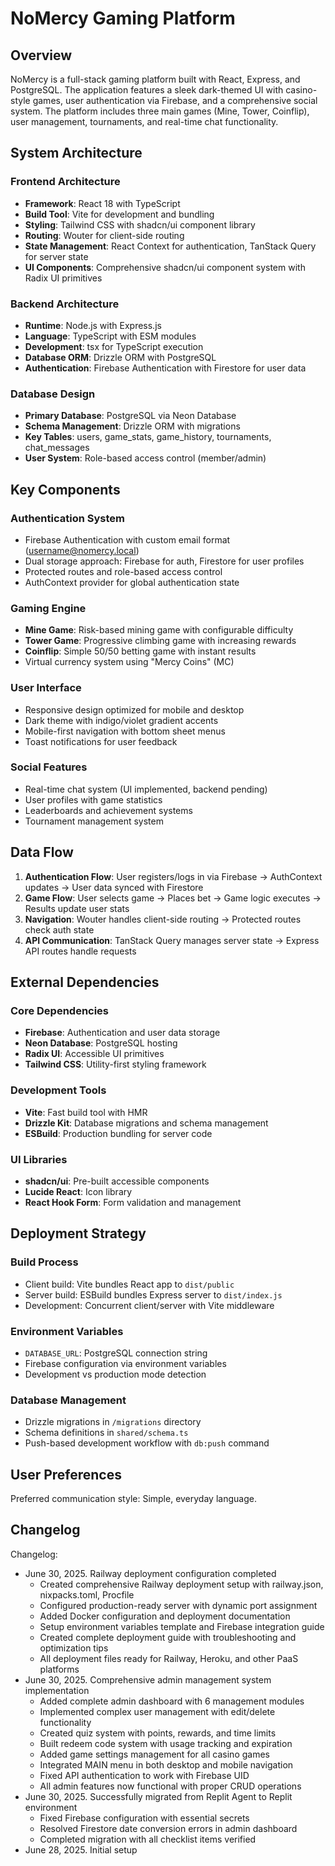 # NoMercy Gaming Platform

## Overview

NoMercy is a full-stack gaming platform built with React, Express, and PostgreSQL. The application features a sleek dark-themed UI with casino-style games, user authentication via Firebase, and a comprehensive social system. The platform includes three main games (Mine, Tower, Coinflip), user management, tournaments, and real-time chat functionality.

## System Architecture

### Frontend Architecture
- **Framework**: React 18 with TypeScript
- **Build Tool**: Vite for development and bundling
- **Styling**: Tailwind CSS with shadcn/ui component library
- **Routing**: Wouter for client-side routing
- **State Management**: React Context for authentication, TanStack Query for server state
- **UI Components**: Comprehensive shadcn/ui component system with Radix UI primitives

### Backend Architecture
- **Runtime**: Node.js with Express.js
- **Language**: TypeScript with ESM modules
- **Development**: tsx for TypeScript execution
- **Database ORM**: Drizzle ORM with PostgreSQL
- **Authentication**: Firebase Authentication with Firestore for user data

### Database Design
- **Primary Database**: PostgreSQL via Neon Database
- **Schema Management**: Drizzle ORM with migrations
- **Key Tables**: users, game_stats, game_history, tournaments, chat_messages
- **User System**: Role-based access control (member/admin)

## Key Components

### Authentication System
- Firebase Authentication with custom email format (username@nomercy.local)
- Dual storage approach: Firebase for auth, Firestore for user profiles
- Protected routes and role-based access control
- AuthContext provider for global authentication state

### Gaming Engine
- **Mine Game**: Risk-based mining game with configurable difficulty
- **Tower Game**: Progressive climbing game with increasing rewards
- **Coinflip**: Simple 50/50 betting game with instant results
- Virtual currency system using "Mercy Coins" (MC)

### User Interface
- Responsive design optimized for mobile and desktop
- Dark theme with indigo/violet gradient accents
- Mobile-first navigation with bottom sheet menus
- Toast notifications for user feedback

### Social Features
- Real-time chat system (UI implemented, backend pending)
- User profiles with game statistics
- Leaderboards and achievement systems
- Tournament management system

## Data Flow

1. **Authentication Flow**: User registers/logs in via Firebase → AuthContext updates → User data synced with Firestore
2. **Game Flow**: User selects game → Places bet → Game logic executes → Results update user stats
3. **Navigation**: Wouter handles client-side routing → Protected routes check auth state
4. **API Communication**: TanStack Query manages server state → Express API routes handle requests

## External Dependencies

### Core Dependencies
- **Firebase**: Authentication and user data storage
- **Neon Database**: PostgreSQL hosting
- **Radix UI**: Accessible UI primitives
- **Tailwind CSS**: Utility-first styling framework

### Development Tools
- **Vite**: Fast build tool with HMR
- **Drizzle Kit**: Database migrations and schema management
- **ESBuild**: Production bundling for server code

### UI Libraries
- **shadcn/ui**: Pre-built accessible components
- **Lucide React**: Icon library
- **React Hook Form**: Form validation and management

## Deployment Strategy

### Build Process
- Client build: Vite bundles React app to `dist/public`
- Server build: ESBuild bundles Express server to `dist/index.js`
- Development: Concurrent client/server with Vite middleware

### Environment Variables
- `DATABASE_URL`: PostgreSQL connection string
- Firebase configuration via environment variables
- Development vs production mode detection

### Database Management
- Drizzle migrations in `/migrations` directory
- Schema definitions in `shared/schema.ts`
- Push-based development workflow with `db:push` command

## User Preferences

Preferred communication style: Simple, everyday language.

## Changelog

Changelog:
- June 30, 2025. Railway deployment configuration completed
  - Created comprehensive Railway deployment setup with railway.json, nixpacks.toml, Procfile
  - Configured production-ready server with dynamic port assignment
  - Added Docker configuration and deployment documentation
  - Setup environment variables template and Firebase integration guide
  - Created complete deployment guide with troubleshooting and optimization tips
  - All deployment files ready for Railway, Heroku, and other PaaS platforms
- June 30, 2025. Comprehensive admin management system implementation
  - Added complete admin dashboard with 6 management modules
  - Implemented complex user management with edit/delete functionality
  - Created quiz system with points, rewards, and time limits
  - Built redeem code system with usage tracking and expiration
  - Added game settings management for all casino games
  - Integrated MAIN menu in both desktop and mobile navigation
  - Fixed API authentication to work with Firebase UID
  - All admin features now functional with proper CRUD operations
- June 30, 2025. Successfully migrated from Replit Agent to Replit environment
  - Fixed Firebase configuration with essential secrets
  - Resolved Firestore date conversion errors in admin dashboard
  - Completed migration with all checklist items verified
- June 28, 2025. Initial setup